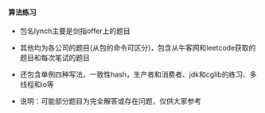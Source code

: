 #### 算法练习
- 包名lynch主要是剑指offer上的题目
- 其他均为各公司的题目(从包的命令可区分)，包含从牛客网和leetcode获取的题目和每次笔试的题目
- 还包含单例四种写法，一致性hash，生产者和消费者、jdk和cglib的练习、多线程和io等


- 说明：可能部分题目为完全解答或存在问题，仅供大家参考